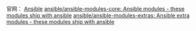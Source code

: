 官网：
[Ansible](https://github.com/ansible)
[ansible/ansible-modules-core: Ansible modules - these modules ship with ansible](https://github.com/ansible/ansible-modules-core?tab=readme-ov-file)
[ansible/ansible-modules-extras: Ansible extra modules - these modules ship with ansible](https://github.com/ansible/ansible-modules-extras)




